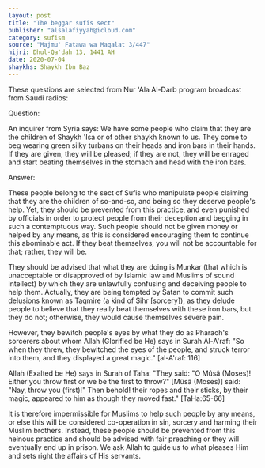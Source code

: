 ```yaml
---
layout: post
title: "The beggar sufis sect"
publisher: "alsalafiyyah@icloud.com"
category: sufism
source: "Majmu' Fatawa wa Maqalat 3/447"
hijri: Dhul-Qa'dah 13, 1441 AH
date: 2020-07-04
shaykhs: Shaykh Ibn Baz
---
```


These questions are selected from Nur 'Ala Al-Darb program broadcast from Saudi radios:

Question: 

An inquirer from Syria says: We have some people who claim that they are the children of Shaykh 'Isa or of other shaykh known to us. They come to beg wearing green silky turbans on their heads and iron bars in their hands. If they are given, they will be pleased; if they are not, they will be enraged and start beating themselves in the stomach and head with the iron bars.

Answer: 

These people belong to the sect of Sufis who manipulate people claiming that they are the children of so-and-so, and being so they deserve people's help. Yet, they should be prevented from this practice, and even punished by officials in order to protect people from their deception and begging in such a contemptuous way.
Such people should not be given money or helped by any means, as this is considered encouraging them to continue this abominable act. If they beat themselves, you will not be accountable for that; rather, they will be. 

They should be advised that what they are doing is Munkar (that which is unacceptable or disapproved of by Islamic law and Muslims of sound intellect) by which they are unlawfully confusing and deceiving people to help them. Actually, they are being tempted by Satan to commit such delusions known as Taqmire (a kind of Sihr [sorcery]), as they delude people to believe that they really beat themselves with these iron bars, but they do not; otherwise, they would cause themselves severe pain.

However, they bewitch people's eyes by what they do as Pharaoh's sorcerers about whom Allah (Glorified be He) says in Surah Al-A'raf: "So when they threw, they bewitched the eyes of the people, and struck terror into them, and they displayed a great magic." [al-A'raf: 116] 

Allah (Exalted be He) says in Surah of Taha: "They said: "O Mûsâ (Moses)! Either you throw first or we be the first to throw?" [Mûsâ (Moses)] said: "Nay, throw you (first)!" Then behold! their ropes and their sticks, by their magic, appeared to him as though they moved fast." [TaHa:65-66] 

It is therefore impermissible for Muslims to help such people by any means, or else this will be considered co-operation in sin, sorcery and harming their Muslim brothers. Instead, these people should be prevented from this heinous practice and should be advised with fair preaching or they will eventually end up in prison. We ask Allah to guide us to what pleases Him and sets right the affairs of His servants.


